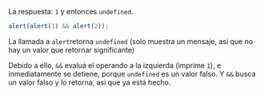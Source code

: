 La respuesta: `1` y entonces `undefined`.

```js run
alert(alert(1) && alert(2));
```

La llamada a `alert`retorna `undefined` (solo muestra un mensaje, asi que no hay un valor que retornar significante)

Debido a ello, `&&` evaluá el operando a la izquierda (imprime `1`), e inmediatamente se detiene, porque `undefined` es un valor falso. Y `&&` busca un valor falso y lo retorna, asi que ya está hecho.
